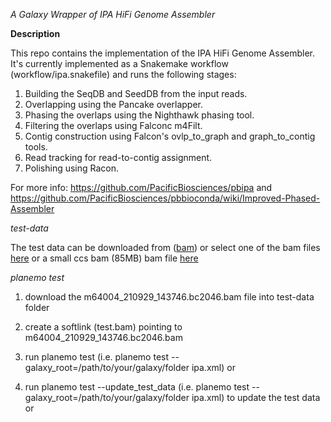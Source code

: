 *A Galaxy Wrapper of IPA HiFi Genome Assembler*

**Description**

This repo contains the implementation of the IPA HiFi Genome Assembler. It's currently implemented as a Snakemake workflow (workflow/ipa.snakefile) and runs the following stages:

1. Building the SeqDB and SeedDB from the input reads.
2. Overlapping using the Pancake overlapper.
3. Phasing the overlaps using the Nighthawk phasing tool.
4. Filtering the overlaps using Falconc m4Filt.
5. Contig construction using Falcon's ovlp_to_graph and graph_to_contig tools.
6. Read tracking for read-to-contig assignment.
7. Polishing using Racon.

For more info: https://github.com/PacificBiosciences/pbipa and https://github.com/PacificBiosciences/pbbioconda/wiki/Improved-Phased-Assembler

*test-data*


The test data can be downloaded from ([bam](https://downloads.pacbcloud.com/public/dataset/2021-11-Microbial-96plex/demultiplexed-reads/m64004_210929_143746.bc2046.bam)) or select one of the bam files [here](https://downloads.pacbcloud.com/public/dataset/2021-11-Microbial-96plex/demultiplexed-reads/) or a small ccs bam (85MB) bam file [here](https://downloads.pacbcloud.com/public/dataset/ISMB_workshop/isoseq3/alz.ccs.bam)

*planemo test*

1. download the m64004_210929_143746.bc2046.bam file into test-data folder
2. create a softlink (test.bam) pointing to m64004_210929_143746.bc2046.bam

3. run planemo test (i.e. planemo test --galaxy_root=/path/to/your/galaxy/folder ipa.xml)
or 
3. run planemo test  --update_test_data (i.e. planemo test --galaxy_root=/path/to/your/galaxy/folder ipa.xml) to update the test data
or
